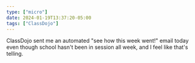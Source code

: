 ```yaml
---
type: ["micro"]
date: 2024-01-19T13:37:20-05:00
tags: ["ClassDojo"]
---
```

ClassDojo sent me an automated "see how this week went!" email today even though school hasn't been in session all week, and I feel like that's telling.
